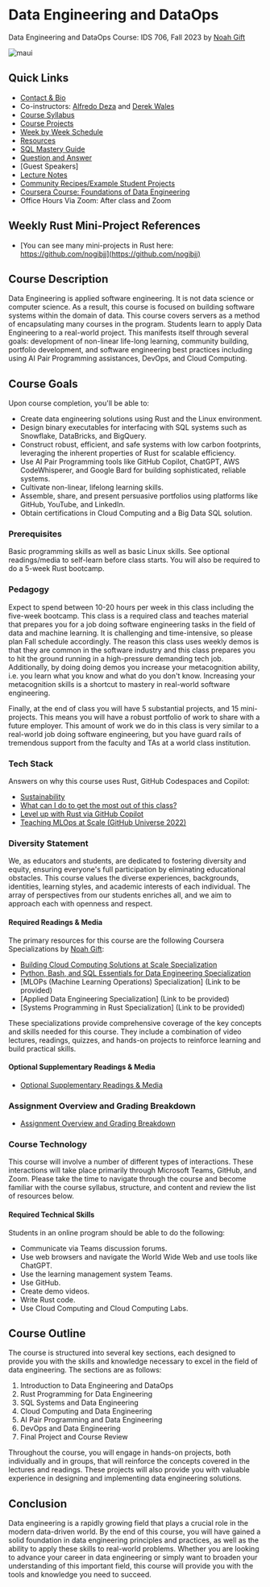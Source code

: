# Data Engineering and DataOps

Data Engineering and DataOps Course: IDS 706, Fall 2023 by [Noah Gift](https://noahgift.com)

![maui](https://user-images.githubusercontent.com/58792/128207842-69bc2564-0f67-46e4-8d31-ed0020497034.jpg)

## Quick Links

- [Contact & Bio](https://datascience.duke.edu/noah-gift)
- Co-instructors:  [Alfredo Deza](https://www.linkedin.com/in/alfredodeza/) and [Derek Wales](https://www.linkedin.com/in/derek-wales/)
- [Course Syllabus](https://noahgift.github.io/data-engineering-and-dataops)
- [Course Projects](https://noahgift.github.io/data-engineering-and-dataops/projects)
- [Week by Week Schedule](https://noahgift.github.io/data-engineering-and-dataops/schedule)
- [Resources](https://noahgift.github.io/data-engineering-and-dataops/resources)
- [SQL Mastery Guide](https://noahgift.github.io/data-engineering-and-dataops/sqlmastery)
- [Question and Answer](https://noahgift.github.io/data-engineering-and-dataops/question-answer)
- [Guest Speakers]
- [Lecture Notes](https://noahgift.github.io/data-engineering-and-dataops/lecture-notes)
- [Community Recipes/Example Student Projects](https://github.com/paiml/practical-mlops-book#community-recipes)
- [Coursera Course: Foundations of Data Engineering](https://www.coursera.org/specializations/python-bash-sql-data-engineering-duke)
- Office Hours Via Zoom: After class and Zoom

## Weekly Rust Mini-Project References

- [You can see many mini-projects in Rust here: https://github.com/nogibjj](https://github.com/nogibjj)

## Course Description

Data Engineering is applied software engineering. It is not data science or computer science. As a result, this course is focused on building software systems within the domain of data. This course covers servers as a method of encapsulating many courses in the program. Students learn to apply Data Engineering to a real-world project. This manifests itself through several goals: development of non-linear life-long learning, community building, portfolio development, and software engineering best practices including using AI Pair Programming assistances, DevOps, and Cloud Computing.

## Course Goals

Upon course completion, you'll be able to:

- Create data engineering solutions using Rust and the Linux environment.
- Design binary executables for interfacing with SQL systems such as Snowflake, DataBricks, and BigQuery.
- Construct robust, efficient, and safe systems with low carbon footprints, leveraging the inherent properties of Rust for scalable efficiency.
- Use AI Pair Programming tools like GitHub Copilot, ChatGPT, AWS CodeWhisperer, and Google Bard for building sophisticated, reliable systems.
- Cultivate non-linear, lifelong learning skills.
- Assemble, share, and present persuasive portfolios using platforms like GitHub, YouTube, and LinkedIn.
- Obtain certifications in Cloud Computing and a Big Data SQL solution.

### Prerequisites

Basic programming skills as well as basic Linux skills. See optional readings/media to self-learn before class starts.  You will also be required to do a 5-week Rust bootcamp.

### Pedagogy

Expect to spend between 10-20 hours per week in this class including the five-week bootcamp.
This class is a required class and teaches material that prepares you for a job doing software engineering tasks in the field of data and machine learning.  It is challenging and time-intensive, so please plan Fall schedule accordingly.  The reason this class uses weekly demos is that they are common in the software industry and this class prepares you to hit the ground running in a high-pressure demanding tech job.  Additionally, by doing doing demos you increase your metacognition ability, i.e. you learn what you know and what do you don't know.  Increasing your metacognition skills is a shortcut to mastery in real-world software engineering.

Finally, at the end of class you will have 5 substantial projects, and 15 mini-projects.  This means you will have a robust portfolio of work to share with a future employer.  This amount of work we do in this class is very similar to a real-world job doing software engineering, but you have guard rails of tremendous support from the faculty and TAs at a world class institution.

### Tech Stack

Answers on why this course uses Rust, GitHub Codespaces and Copilot:

* [Sustainability](https://nogibjj.github.io/rust-tutorial/sustainability.html)
* [What can I do to get the most out of this class?](https://nogibjj.github.io/rust-tutorial/faq.html#what-can-i-do-to-get-the-most-out-of-this-class)
* [Level up with Rust via GitHub Copilot](https://nogibjj.github.io/rust-tutorial/learn_rust_tips.html#leveling-up-with-rust-via-github-copilot)
* [Teaching MLOps at Scale (GitHub Universe 2022)](https://nogibjj.github.io/rust-tutorial/learn_rust_tips.html#teaching-mlops-at-scale-github-universe-2022)


### Diversity Statement

We, as educators and students, are dedicated to fostering diversity and equity, ensuring everyone's full participation by eliminating educational obstacles. This course values the diverse experiences, backgrounds, identities, learning styles, and academic interests of each individual. The array of perspectives from our students enriches all, and we aim to approach each with openness and respect.

#### Required Readings & Media

The primary resources for this course are the following Coursera Specializations by [Noah Gift](https://www.coursera.org/instructor/noahgift):

- [Building Cloud Computing Solutions at Scale Specialization](https://www.coursera.org/specializations/building-cloud-computing-solutions-at-scale)
- [Python, Bash, and SQL Essentials for Data Engineering Specialization](https://www.coursera.org/specializations/python-bash-sql-data-engineering-duke)
- [MLOPs (Machine Learning Operations) Specialization] (Link to be provided)
- [Applied Data Engineering Specialization] (Link to be provided)
- [Systems Programming in Rust Specialization] (Link to be provided)

These specializations provide comprehensive coverage of the key concepts and skills needed for this course. They include a combination of video lectures, readings, quizzes, and hands-on projects to reinforce learning and build practical skills.


#### Optional Supplementary Readings & Media

- [Optional Supplementary Readings & Media](https://noahgift.github.io/data-engineering-and-dataops/optional-resources)

### Assignment Overview and Grading Breakdown

- [Assignment Overview and Grading Breakdown](https://noahgift.github.io/data-engineering-and-dataops/grading)

### Course Technology

This course will involve a number of different types of interactions. These interactions will take place primarily through Microsoft Teams, GitHub, and Zoom. Please take the time to navigate through the course and become familiar with the course syllabus, structure, and content and review the list of resources below.

#### Required Technical Skills

Students in an online program should be able to do the following:

- Communicate via Teams discussion forums.
- Use web browsers and navigate the World Wide Web and use tools like ChatGPT.
- Use the learning management system Teams.
- Use GitHub.
- Create demo videos.
- Write Rust code.
- Use Cloud Computing and Cloud Computing Labs.

## Course Outline

The course is structured into several key sections, each designed to provide you with the skills and knowledge necessary to excel in the field of data engineering. The sections are as follows:

1. Introduction to Data Engineering and DataOps
2. Rust Programming for Data Engineering
3. SQL Systems and Data Engineering
4. Cloud Computing and Data Engineering
5. AI Pair Programming and Data Engineering
6. DevOps and Data Engineering
7. Final Project and Course Review

Throughout the course, you will engage in hands-on projects, both individually and in groups, that will reinforce the concepts covered in the lectures and readings. These projects will also provide you with valuable experience in designing and implementing data engineering solutions.

## Conclusion

Data engineering is a rapidly growing field that plays a crucial role in the modern data-driven world. By the end of this course, you will have gained a solid foundation in data engineering principles and practices, as well as the ability to apply these skills to real-world problems. Whether you are looking to advance your career in data engineering or simply want to broaden your understanding of this important field, this course will provide you with the tools and knowledge you need to succeed.
